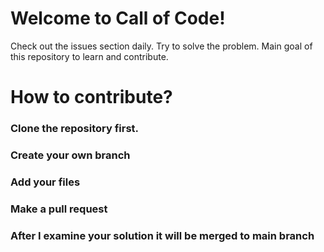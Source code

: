 # Welcome to Call of Code!

Check out the issues section daily. Try to solve the problem. 
Main goal of this repository to learn and contribute. 

# How to contribute?

### Clone the repository first.

### Create your own branch

### Add your files

### Make a pull request

### After I examine your solution it will be merged to main branch
